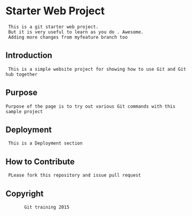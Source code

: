 # Starter Web Project

     This is a git starter web project. 
	 But it is very useful to learn as you do . Awesome.
	 Adding more changes from myfeature branch too

## Introduction
     This is a simple website project for showing how to use Git and Git hub together

## Purpose

    Purpose of the page is to try out various Git commands with this sample project

## Deployment

     This is a Deployment section

## How to Contribute
     PLease fork this repository and issue pull request

## Copyright
           Git training 2015
